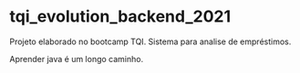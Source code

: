 # tqi_evolution_backend_2021

Projeto elaborado no bootcamp TQI.  Sistema para analise de empréstimos.

Aprender java é um longo caminho.
